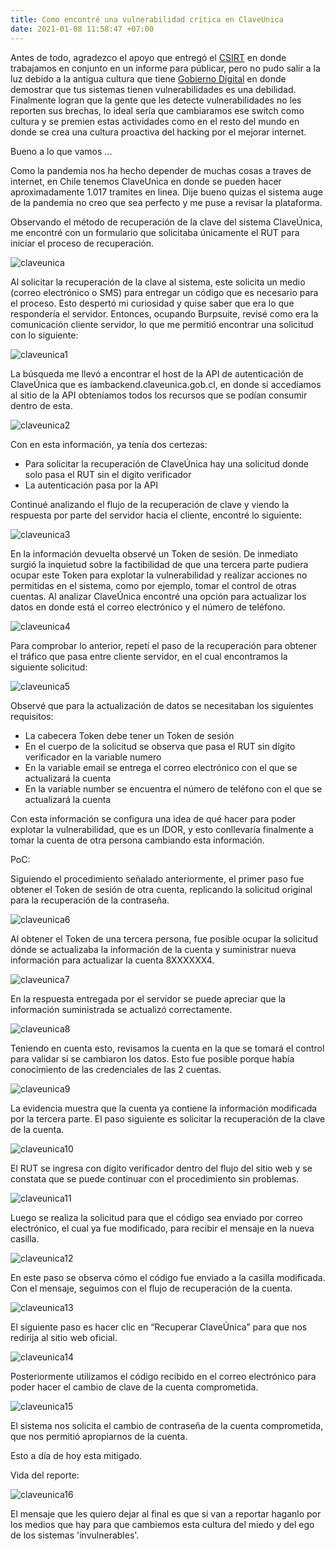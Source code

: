 ```yaml
---
title: Como encontré una vulnerabilidad crítica en ClaveUnica
date: 2021-01-08 11:58:47 +07:00
---
```


Antes de todo, agradezco el apoyo que entregó el [CSIRT](https://twitter.com/csirtgob/) en donde trabajamos en conjunto en un informe para públicar, pero no pudo salir a la luz debido a la antigua cultura que tiene [Gobierno Digital](https://twitter.com/GobDigitalCL) en donde demostrar que tus sistemas tienen vulnerabilidades es una debilidad. Finalmente logran que la gente que les detecte vulnerabilidades no les reporten sus brechas, lo ideal sería que cambiaramos ese switch como cultura y se premien estas actividades como en el resto del mundo en donde se crea una cultura proactiva del hacking por el mejorar internet. 


Bueno a lo que vamos ... 

Como la pandemia nos ha hecho depender de muchas cosas a traves de internet, en Chile tenemos ClaveUnica en donde se pueden hacer aproximadamente 1.017 tramites en linea. Dije bueno quizas el sistema auge de la pandemia no creo que sea perfecto y me puse a revisar la plataforma.

Observando el método de recuperación de la clave del sistema ClaveÚnica, me encontré con un formulario que solicitaba únicamente el RUT para iniciar el proceso de recuperación.

![claveunica](/assets/img/claveunica.png)

Al solicitar la recuperación de la clave al sistema, este solicita un medio (correo electrónico o SMS) para entregar un código que es necesario para el proceso. Esto despertó mi curiosidad y quise saber que era lo que respondería el servidor. Entonces, ocupando Burpsuite, revisé como era la comunicación cliente servidor, lo que me permitió encontrar una solicitud con lo siguiente:

![claveunica1](/assets/img/claveunica1.png)

La búsqueda me llevó a encontrar el host de la API de autenticación de ClaveÚnica que es iambackend.claveunica.gob.cl, en donde si accedíamos al sitio de la API obteníamos todos los recursos que se podían consumir dentro de esta.

![claveunica2](/assets/img/claveunica2.png)

Con en esta información, ya tenía dos certezas:

- Para solicitar la recuperación de ClaveÚnica hay una solicitud donde solo pasa el RUT sin el digito verificador
- La autenticación pasa por la API

Continué analizando el flujo de la recuperación de clave y viendo la respuesta por parte del servidor hacia el cliente, encontré lo siguiente:

![claveunica3](/assets/img/claveunica3.png)

En la información devuelta observé un Token de sesión. De inmediato surgió la inquietud sobre la factibilidad de que una tercera parte pudiera ocupar este Token para explotar la vulnerabilidad y realizar acciones no permitidas en el sistema, como por ejemplo, tomar el control de otras cuentas. Al analizar ClaveÚnica encontré una opción para actualizar los datos en donde está el correo electrónico y el número de teléfono.

![claveunica4](/assets/img/claveunica4.png)

Para comprobar lo anterior, repetí el paso de la recuperación para obtener el tráfico que pasa entre cliente servidor, en el cual encontramos la siguiente solicitud:

![claveunica5](/assets/img/claveunica5.png)

Observé que para la actualización de datos se necesitaban los siguientes requisitos:

- La cabecera Token debe tener un Token de sesión
- En el cuerpo de la solicitud se observa que pasa el RUT sin dígito verificador en la variable numero
- En la variable email se entrega el correo electrónico con el que se actualizará la cuenta
- En la variable number se encuentra el número de teléfono con el que se actualizará la cuenta

Con esta información se configura una idea de qué hacer para poder explotar la vulnerabilidad, que es un IDOR, y esto conllevaría finalmente a tomar la cuenta de otra persona cambiando esta información.

PoC:

Siguiendo el procedimiento señalado anteriormente, el primer paso fue obtener el Token de sesión de otra cuenta, replicando la solicitud original para la recuperación de la contraseña.

![claveunica6](/assets/img/claveunica6.png)

Al obtener el Token de una tercera persona, fue posible ocupar la solicitud dónde se actualizaba la información de la cuenta y suministrar nueva información para actualizar la cuenta 8XXXXXX4.

![claveunica7](/assets/img/claveunica7.png)

En la respuesta entregada por el servidor se puede apreciar que la información suministrada se actualizó correctamente.

![claveunica8](/assets/img/claveunica8.png)

Teniendo en cuenta esto, revisamos la cuenta en la que se tomará el control para validar si se cambiaron los datos. Esto fue posible porque había conocimiento de las credenciales de las 2 cuentas.

![claveunica9](/assets/img/claveunica9.png)

La evidencia muestra que la cuenta ya contiene la información modificada por la tercera parte. El paso siguiente es solicitar la recuperación de la clave de la cuenta.

![claveunica10](/assets/img/claveunica10.png)

El RUT se ingresa con dígito verificador dentro del flujo del sitio web y se constata que se puede continuar con el procedimiento sin problemas.

![claveunica11](/assets/img/claveunica11.png)

Luego se realiza la solicitud para que el código sea enviado por correo electrónico, el cual ya fue modificado, para recibir el mensaje en la nueva casilla.

![claveunica12](/assets/img/claveunica12.png)

En este paso se observa cómo el código fue enviado a la casilla modificada. Con el mensaje, seguimos con el flujo de recuperación de la cuenta.

![claveunica13](/assets/img/claveunica13.png)

El siguiente paso es hacer clic en “Recuperar ClaveÚnica” para que nos redirija al sitio web oficial.

![claveunica14](/assets/img/claveunica14.png)

Posteriormente utilizamos el código recibido en el correo electrónico para poder hacer el cambio de clave de la cuenta comprometida.

![claveunica15](/assets/img/claveunica15.png)

El sistema nos solicita el cambio de contraseña de la cuenta comprometida, que nos permitió apropiarnos de la cuenta.

Esto a día de hoy esta mitigado.

Vida del reporte:

![claveunica16](/assets/img/claveunica16.png)

El mensaje que les quiero dejar al final es que si van a reportar haganlo por los medios que hay para que cambiemos esta cultura del miedo y del ego de los sistemas 'invulnerables'.





